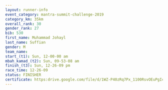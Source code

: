 ```yaml
---
layout: runner-info 
event_category: mantra-summit-challenge-2019 
category_km: 35km 
overall_rank: 30
gender_rank: 27
bib: 530
first_name: Muhammad Johayl
last_name: Suffian
gender: M
team_name: 
start_(t1): Sun, 12-00-00 am
mbah_kamad_(t2): Sun, 09-53-08 am
finish_(t3): Sun, 12-26-09 pm
race_time: 12-26-09
status: FINISHER
certificate: https:drive.google.com/file/d/1WZ-P40zRq7Px_1100RsvOEuPgIc1C0we/view?usp=sharing
---
```

